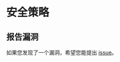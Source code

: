 # 安全策略

## 报告漏洞

如果您发现了一个漏洞，希望您能提出 [issue](https://github.com/ZnPdCo/rating-system/issues/new/choose)。
